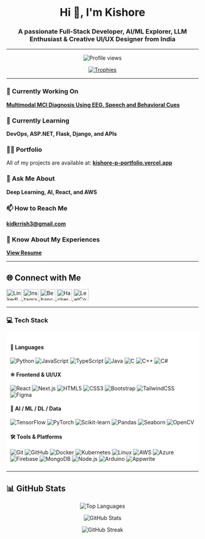 <h1 align="center">Hi 👋, I'm Kishore</h1>
<h3 align="center">A passionate Full-Stack Developer, AI/ML Explorer, LLM Enthusiast & Creative UI/UX Designer from India</h3>

---

<p align="center">
  <img src="https://komarev.com/ghpvc/?username=kishorekrrish3&label=Profile%20views&color=0e75b6&style=flat" alt="Profile views" />
</p>

<p align="center">
  <a href="https://github.com/ryo-ma/github-profile-trophy">
    <img src="https://github-profile-trophy.vercel.app/?username=kishorekrrish3&theme=onedark&row=1&column=6" alt="Trophies" />
  </a>
</p>

---

### 🔭 Currently Working On  
[**Multimodal MCI Diagnosis Using EEG, Speech and Behavioral Cues**](https://github.com/kishorekrrish3/Multimodal-MCI-Diagnosis-Using-EEG-Speech-Behavioral-Cues)

### 🌱 Currently Learning  
**DevOps, ASP.NET, Flask, Django, and APIs**

### 👨‍💻 Portfolio  
All of my projects are available at: [**kishore-p-portfolio.vercel.app**](https://kishore-p-portfolio.vercel.app)

### 💬 Ask Me About  
**Deep Learning, AI, React, and AWS**

### 📫 How to Reach Me  
**kidkrrish3@gmail.com**

### 📄 Know About My Experiences  
[**View Resume**](https://drive.google.com/file/d/1WkoMgd1iCkbX2B1cIku7c06xfjTqnxv5/view?usp=drive_link)

---

## 🌐 Connect with Me  
<p align="left">
  <a href="https://linkedin.com/in/kishore p" target="blank">
    <img src="https://raw.githubusercontent.com/rahuldkjain/github-profile-readme-generator/master/src/images/icons/Social/linked-in-alt.svg" alt="LinkedIn" height="30" width="40" />
  </a>
  <a href="https://instagram.com/___marshmello__" target="blank">
    <img src="https://raw.githubusercontent.com/rahuldkjain/github-profile-readme-generator/master/src/images/icons/Social/instagram.svg" alt="Instagram" height="30" width="40" />
  </a>
  <a href="https://www.behance.net/kidkrrish" target="blank">
    <img src="https://raw.githubusercontent.com/rahuldkjain/github-profile-readme-generator/master/src/images/icons/Social/behance.svg" alt="Behance" height="30" width="40" />
  </a>
  <a href="https://www.hackerrank.com/kidkrrish3" target="blank">
    <img src="https://raw.githubusercontent.com/rahuldkjain/github-profile-readme-generator/master/src/images/icons/Social/hackerrank.svg" alt="HackerRank" height="30" width="40" />
  </a>
  <a href="https://www.leetcode.com/kishore_krr333" target="blank">
    <img src="https://raw.githubusercontent.com/rahuldkjain/github-profile-readme-generator/master/src/images/icons/Social/leet-code.svg" alt="LeetCode" height="30" width="40" />
  </a>
</p>

---

### 💻 Tech Stack

<div style="background-color:white; padding:10px; border-radius:10px;">

#### 📝 Languages
<img src="https://img.shields.io/badge/Python-3776AB?style=for-the-badge&logo=python&logoColor=white" alt="Python" />
<img src="https://img.shields.io/badge/JavaScript-F7DF1E?style=for-the-badge&logo=javascript&logoColor=black" alt="JavaScript" />
<img src="https://img.shields.io/badge/TypeScript-007ACC?style=for-the-badge&logo=typescript&logoColor=white" alt="TypeScript" />
<img src="https://img.shields.io/badge/Java-007396?style=for-the-badge&logo=openjdk&logoColor=white" alt="Java" />
<img src="https://img.shields.io/badge/C-00599C?style=for-the-badge&logo=c&logoColor=white" alt="C" />
<img src="https://img.shields.io/badge/C++-00599C?style=for-the-badge&logo=cplusplus&logoColor=white" alt="C++" />
<img src="https://img.shields.io/badge/C%23-239120?style=for-the-badge&logo=c-sharp&logoColor=white" alt="C#" />

#### ⚛️ Frontend & UI/UX
<img src="https://img.shields.io/badge/React-20232A?style=for-the-badge&logo=react&logoColor=61DAFB" alt="React" />
<img src="https://img.shields.io/badge/Next.js-000000?style=for-the-badge&logo=nextdotjs&logoColor=white" alt="Next.js" />
<img src="https://img.shields.io/badge/HTML5-E34F26?style=for-the-badge&logo=html5&logoColor=white" alt="HTML5" />
<img src="https://img.shields.io/badge/CSS3-1572B6?style=for-the-badge&logo=css3&logoColor=white" alt="CSS3" />
<img src="https://img.shields.io/badge/Bootstrap-7952B3?style=for-the-badge&logo=bootstrap&logoColor=white" alt="Bootstrap" />
<img src="https://img.shields.io/badge/TailwindCSS-06B6D4?style=for-the-badge&logo=tailwind-css&logoColor=white" alt="TailwindCSS" />
<img src="https://img.shields.io/badge/Figma-F24E1E?style=for-the-badge&logo=figma&logoColor=white" alt="Figma" />

#### 🤖 AI / ML / DL / Data
<img src="https://img.shields.io/badge/TensorFlow-FF6F00?style=for-the-badge&logo=tensorflow&logoColor=white" alt="TensorFlow" />
<img src="https://img.shields.io/badge/PyTorch-EE4C2C?style=for-the-badge&logo=pytorch&logoColor=white" alt="PyTorch" />
<img src="https://img.shields.io/badge/Scikit-learn-F7931E?style=for-the-badge&logo=scikit-learn&logoColor=white" alt="Scikit-learn" />
<img src="https://img.shields.io/badge/Pandas-150458?style=for-the-badge&logo=pandas&logoColor=white" alt="Pandas" />
<img src="https://img.shields.io/badge/Seaborn-77AADD?style=for-the-badge&logo=seaborn&logoColor=white" alt="Seaborn" />
<img src="https://img.shields.io/badge/OpenCV-5C3EE8?style=for-the-badge&logo=opencv&logoColor=white" alt="OpenCV" />

#### 🛠️ Tools & Platforms
<img src="https://img.shields.io/badge/Git-F05032?style=for-the-badge&logo=git&logoColor=white" alt="Git" />
<img src="https://img.shields.io/badge/GitHub-181717?style=for-the-badge&logo=github&logoColor=white" alt="GitHub" />
<img src="https://img.shields.io/badge/Docker-2496ED?style=for-the-badge&logo=docker&logoColor=white" alt="Docker" />
<img src="https://img.shields.io/badge/Kubernetes-326CE5?style=for-the-badge&logo=kubernetes&logoColor=white" alt="Kubernetes" />
<img src="https://img.shields.io/badge/Linux-FCC624?style=for-the-badge&logo=linux&logoColor=black" alt="Linux" />
<img src="https://img.shields.io/badge/AWS-232F3E?style=for-the-badge&logo=amazonaws&logoColor=white" alt="AWS" />
<img src="https://img.shields.io/badge/Azure-0089D6?style=for-the-badge&logo=microsoft-azure&logoColor=white" alt="Azure" />
<img src="https://img.shields.io/badge/Firebase-FFCA28?style=for-the-badge&logo=firebase&logoColor=black" alt="Firebase" />
<img src="https://img.shields.io/badge/MongoDB-47A248?style=for-the-badge&logo=mongodb&logoColor=white" alt="MongoDB" />
<img src="https://img.shields.io/badge/Node.js-339933?style=for-the-badge&logo=node.js&logoColor=white" alt="Node.js" />
<img src="https://img.shields.io/badge/Arduino-00979D?style=for-the-badge&logo=arduino&logoColor=white" alt="Arduino" />
<img src="https://img.shields.io/badge/Appwrite-FF3E00?style=for-the-badge&logo=appwrite&logoColor=white" alt="Appwrite" />

</div>

---

## 📊 GitHub Stats  
<p align="center">
  <img src="https://github-readme-stats.vercel.app/api/top-langs?username=kishorekrrish3&show_icons=true&locale=en&layout=compact" alt="Top Languages" />
</p>

<p align="center">
  <img src="https://github-readme-stats.vercel.app/api?username=kishorekrrish3&show_icons=true&locale=en" alt="GitHub Stats" />
</p>

<p align="center">
  <img src="https://github-readme-streak-stats.herokuapp.com/?user=kishorekrrish3" alt="GitHub Streak" />
</p>
